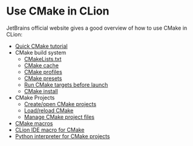# Use CMake in CLion

JetBrains official website gives a good overview of how to use CMake in CLion:

- [Quick CMake tutorial](https://www.jetbrains.com/help/clion/quick-cmake-tutorial.html)
- CMake build system
    - [CMakeLists.txt](https://www.jetbrains.com/help/clion/cmakelists-txt-file.html)
    - [CMake cache](https://www.jetbrains.com/help/clion/cmake-cache.html)
    - [CMake profiles](https://www.jetbrains.com/help/clion/cmake-profile.html)
    - [CMake presets](https://www.jetbrains.com/help/clion/cmake-presets.html)
    - [Run CMake targets before launch](https://www.jetbrains.com/help/clion/running-cmake-targets-before-launch.html)
    - [CMake install](https://www.jetbrains.com/help/clion/using-cmake-install.html)
- CMake Projects
    - [Create/open CMake projects](https://www.jetbrains.com/help/clion/creating-new-project-from-scratch.html)
    - [Load/reload CMake](https://www.jetbrains.com/help/clion/reloading-project.html)
    - [Manage CMake project files](https://www.jetbrains.com/help/clion/managing-cmake-project-files.html)
- [CMake macros](https://www.jetbrains.com/help/clion/cmake-macros-for-external-tools.html)
- [CLion IDE macro for CMake](https://www.jetbrains.com/help/clion/detecting-origin-of-cmake-invocation.html)
- [Python interpreter for CMake projects](https://www.jetbrains.com/help/clion/python-interpreter-for-cmake-projects.html)
